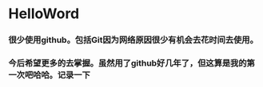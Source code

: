 # HelloWord



 ### 很少使用github。包括Git因为网络原因很少有机会去花时间去使用。

### 今后希望更多的去掌握。虽然用了github好几年了，但这算是我的第一次吧哈哈。记录一下